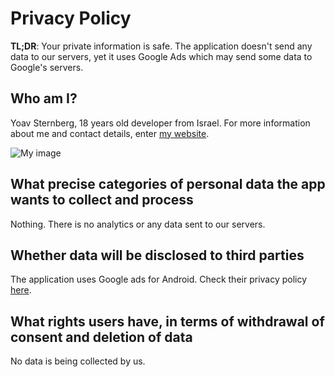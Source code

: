 Privacy Policy
=============
**TL;DR**: Your private information is safe. 
The application doesn't send any data to our servers, yet it uses Google Ads which may send some data to Google's servers.


## Who am I?
Yoav Sternberg, 18 years old developer from Israel. For more information about me and contact details, enter [my website](http://yoavst.com).

![My image](https://avatars0.githubusercontent.com/u/3912269?v=3&s=120)

## What precise categories of personal data the app wants to collect and process
Nothing. There is no analytics or any data sent to our servers.

## Whether data will be disclosed to third parties
The application uses Google ads for Android. Check their privacy policy [here](https://www.google.com/policies/technologies/ads/).

## What rights users have, in terms of withdrawal of consent and deletion of data
No data is being collected by us.
